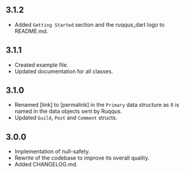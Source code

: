 ## 3.1.2

  - Added `Getting Started` section and the ruqqus_dart logo to README.md.

## 3.1.1

  - Created example file.
  - Updated documentation for all classes.

## 3.1.0

  - Renamed [link] to [permalink] in the `Primary` data structure as it is named in the data objects sent by Ruqqus.
  - Updated `Guild`, `Post` and `Comment` structs.

## 3.0.0

  - Implementation of null-safety.
  - Rewrite of the codebase to improve its overall quality.
  - Added CHANGELOG.md.
